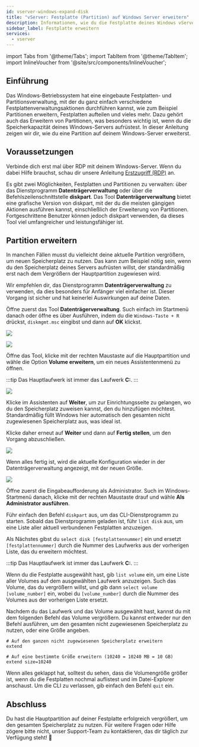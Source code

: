 ```yaml
---
id: vserver-windows-expand-disk
title: "vServer: Festplatte (Partition) auf Windows Server erweitern"
description: Informationen, wie du die Festplatte deines Windows vServers von ZAP-Hosting nach einem Upgrade erweitern kannst - ZAP-Hosting.com Dokumentation
sidebar_label: Festplatte erweitern
services:
  - vserver
---
```


import Tabs from '@theme/Tabs';
import TabItem from '@theme/TabItem';
import InlineVoucher from '@site/src/components/InlineVoucher';

## Einführung

Das Windows-Betriebssystem hat eine eingebaute Festplatten- und Partitionsverwaltung, mit der du ganz einfach verschiedene Festplattenverwaltungsaktionen durchführen kannst, wie zum Beispiel Partitionen erweitern, Festplatten aufteilen und vieles mehr. Dazu gehört auch das Erweitern von Partitionen, was besonders wichtig ist, wenn du die Speicherkapazität deines Windows-Servers aufrüstest. In dieser Anleitung zeigen wir dir, wie du eine Partition auf deinem Windows-Server erweiterst.

<InlineVoucher />

## Voraussetzungen

Verbinde dich erst mal über RDP mit deinem Windows-Server. Wenn du dabei Hilfe brauchst, schau dir unsere Anleitung [Erstzugriff (RDP)](vserver-windows-userdp.md) an.

Es gibt zwei Möglichkeiten, Festplatten und Partitionen zu verwalten: über das Dienstprogramm **Datenträgerverwaltung** oder über die Befehlszeilenschnittstelle **diskpart**. Das Tool **Datenträgerverwaltung** bietet eine grafische Version von diskpart, mit der du die meisten gängigen Aktionen ausführen kannst, einschließlich der Erweiterung von Partitionen. Fortgeschrittene Benutzer können jedoch diskpart verwenden, da dieses Tool viel umfangreicher und leistungsfähiger ist.

## Partition erweitern

In manchen Fällen musst du vielleicht deine aktuelle Partition vergrößern, um neuen Speicherplatz zu nutzen. Das kann zum Beispiel nötig sein, wenn du den Speicherplatz deines Servers aufrüsten willst, der standardmäßig erst nach dem Vergrößern der Hauptpartition zugewiesen wird.

Wir empfehlen dir, das Dienstprogramm **Datenträgerverwaltung** zu verwenden, da dies besonders für Anfänger viel einfacher ist. Dieser Vorgang ist sicher und hat keinerlei Auswirkungen auf deine Daten.

<Tabs>
<TabItem value="disk-management" label="Über die Datenträgerverwaltung (GUI)" default>

Öffne zuerst das Tool **Datenträgerverwaltung**. Such einfach im Startmenü danach oder öffne es über Ausführen, indem du die `Windows-Taste + R` drückst, `diskmgmt.msc` eingibst und dann auf **OK** klickst.

![](https://screensaver01.zap-hosting.com/index.php/s/xfMexYdrJMr3L6Y/preview)

![](https://screensaver01.zap-hosting.com/index.php/s/gKjkst3H89knLFa/preview)

Öffne das Tool, klicke mit der rechten Maustaste auf die Hauptpartition und wähle die Option **Volume erweitern**, um ein neues Assistentenmenü zu öffnen.

:::tip
Das Hauptlaufwerk ist immer das Laufwerk **C:**.
:::

![](https://screensaver01.zap-hosting.com/index.php/s/nWMStW6T74SrrRe/preview)

Klicke im Assistenten auf **Weiter**, um zur Einrichtungsseite zu gelangen, wo du den Speicherplatz zuweisen kannst, den du hinzufügen möchtest. Standardmäßig füllt Windows hier automatisch den gesamten nicht zugewiesenen Speicherplatz aus, was ideal ist.

Klicke daher erneut auf **Weiter** und dann auf **Fertig stellen**, um den Vorgang abzuschließen.

![](https://screensaver01.zap-hosting.com/index.php/s/MwRFS8eCHoqBSNt/download)

Wenn alles fertig ist, wird die aktuelle Konfiguration wieder in der Datenträgerverwaltung angezeigt, mit der neuen Größe.

![](https://screensaver01.zap-hosting.com/index.php/s/M46ca4FkeG42AZz/preview)

</TabItem>

<TabItem value="diskpart" label="Über Diskpart (CLI)">

Öffne zuerst die Eingabeaufforderung als Administrator. Such im Windows-Startmenü danach, klicke mit der rechten Maustaste drauf und wähle **Als Administrator ausführen**.

Führ einfach den Befehl `diskpart` aus, um das CLI-Dienstprogramm zu starten. Sobald das Dienstprogramm geladen ist, führ `list disk` aus, um eine Liste aller aktuell verbundenen Festplatten anzuzeigen.

Als Nächstes gibst du `select disk [festplattennummer]` ein und ersetzt `[festplattennummer]` durch die Nummer des Laufwerks aus der vorherigen Liste, das du erweitern möchtest.

:::tip
Das Hauptlaufwerk ist immer das Laufwerk **C:**.
:::

Wenn du die Festplatte ausgewählt hast, gib `list volume` ein, um eine Liste aller Volumes auf dem ausgewählten Laufwerk anzuzeigen. Such das Volume, das du vergrößern willst, und gib dann `select volume [volume_number]` ein, wobei du `[volume_number]` durch die Nummer des Volumes aus der vorherigen Liste ersetzt.

Nachdem du das Laufwerk und das Volume ausgewählt hast, kannst du mit dem folgenden Befehl das Volume vergrößern. Du kannst entweder nur den Befehl ausführen, um den gesamten nicht zugewiesenen Speicherplatz zu nutzen, oder eine Größe angeben.
```
# Auf den ganzen nicht zugewiesenen Speicherplatz erweitern
extend

# Auf eine bestimmte Größe erweitern (10240 = 10240 MB = 10 GB)
extend size=10240
```

Wenn alles geklappt hat, solltest du sehen, dass die Volumengröße größer ist, wenn du die Festplatten nochmal auflistest und im Datei-Explorer anschaust. Um die CLI zu verlassen, gib einfach den Befehl `quit` ein.

</TabItem>
</Tabs>

## Abschluss

Du hast die Hauptpartition auf deiner Festplatte erfolgreich vergrößert, um den gesamten Speicherplatz zu nutzen. Für weitere Fragen oder Hilfe zögere bitte nicht, unser Support-Team zu kontaktieren, das dir täglich zur Verfügung steht! 🙂

